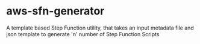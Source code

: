 # aws-sfn-generator
A template based Step Function utility, that takes an input metadata file and json template to generate 'n' number of Step Function Scripts
